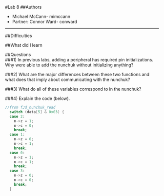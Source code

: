 #Lab 8 
##Authors  
* Michael McCann- mimccann
* Partner: Connor Ward- conward
  
---

##Difficulties  


##What did I learn  


##Questions  
###1) In previous labs, adding a peripheral has required pin initializations. Why were able to add the nunchuk without initializing anything?


###2) What are the major differences between these two functions and what does that imply about communicating with the nunchuk?  


###3) What do all of these variables correspond to in the nunchuk?  


###4) Explain the code (below).

```c
//from f3d_nunchuk_read
  switch (data[5] & 0x03) {
  case 2:
    n->z = 1;
    n->c = 0;
    break;
  case 1:
    n->z = 0;
    n->c = 1;
    break;
  case 0:
    n->z = 1;
    n->c = 1;
    break;
  case 3:
    n->z = 0;
    n->c = 0;
    break;
  }
```
